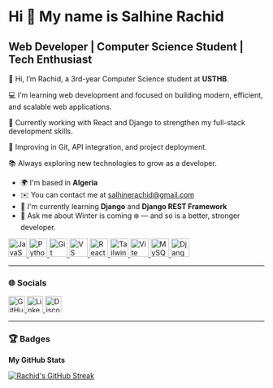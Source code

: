 Hi 👋 My name is **Salhine Rachid**
===================================

**Web Developer | Computer Science Student | Tech Enthusiast**
--------------------------------------------------------------

👋 Hi, I’m Rachid, a 3rd-year Computer Science student at **USTHB**.

💻 I’m learning web development and focused on building modern, efficient, and scalable web applications.

🧩 Currently working with React and Django to strengthen my full-stack development skills.

🚀 Improving in Git, API integration, and project deployment.

📚 Always exploring new technologies to grow as a developer.

* 🌍 I'm based in **Algeria**  
* ✉️ You can contact me at [salhinerachid@gmail.com](mailto:salhinerachid@gmail.com)  
* 🧠 I'm currently learning **Django** and **Django REST Framework**  
* 💬 Ask me about Winter is coming ❄️ — and so is a better, stronger developer.

<p align="left">
  <a href="https://developer.mozilla.org/en-US/docs/Web/JavaScript" target="_blank" rel="noreferrer">
    <img src="https://cdn.jsdelivr.net/gh/danielcranney/readme-generator@main/public/icons/skills/javascript-colored.svg" alt="JavaScript" title="JavaScript" width="36" height="36" />
  </a>
  <a href="https://www.python.org/" target="_blank" rel="noreferrer">
    <img src="https://cdn.jsdelivr.net/gh/danielcranney/readme-generator@main/public/icons/skills/python-colored.svg" alt="Python" title="Python" width="36" height="36" />
  </a>
  <a href="https://git-scm.com/" target="_blank" rel="noreferrer">
    <img src="https://cdn.jsdelivr.net/gh/danielcranney/readme-generator@main/public/icons/skills/git-colored.svg" alt="Git" title="Git" width="36" height="36" />
  </a>
  <a href="https://code.visualstudio.com/" target="_blank" rel="noreferrer">
    <img src="https://cdn.jsdelivr.net/gh/danielcranney/readme-generator@main/public/icons/skills/visualstudiocode-colored.svg" alt="VS Code" title="VS Code" width="36" height="36" />
  </a>
  <a href="https://reactjs.org/" target="_blank" rel="noreferrer">
    <img src="https://cdn.jsdelivr.net/gh/danielcranney/readme-generator@main/public/icons/skills/react-colored.svg" alt="React" title="React" width="36" height="36" />
  </a>
  <a href="https://tailwindcss.com/" target="_blank" rel="noreferrer">
    <img src="https://cdn.jsdelivr.net/gh/danielcranney/readme-generator@main/public/icons/skills/tailwindcss-colored.svg" alt="TailwindCSS" title="TailwindCSS" width="36" height="36" />
  </a>
  <a href="https://vitejs.dev/" target="_blank" rel="noreferrer">
    <img src="https://cdn.jsdelivr.net/gh/danielcranney/readme-generator@main/public/icons/skills/vite-colored.svg" alt="Vite" title="Vite" width="36" height="36" />
  </a>
  <a href="https://www.mysql.com/" target="_blank" rel="noreferrer">
    <img src="https://cdn.jsdelivr.net/gh/danielcranney/readme-generator@main/public/icons/skills/mysql-colored.svg" alt="MySQL" title="MySQL" width="36" height="36" />
  </a>
  <a href="https://www.djangoproject.com/" target="_blank" rel="noreferrer">
    <img src="https://cdn.jsdelivr.net/gh/danielcranney/readme-generator@main/public/icons/skills/django-colored-dark.svg" alt="Django" title="Django" width="36" height="36" />
  </a>
</p>

---

### 🌐 Socials

<p align="left">
  <a href="https://github.com/SalhineRachid" target="_blank" rel="noreferrer">
    <picture>
      <source media="(prefers-color-scheme: dark)" srcset="https://cdn.jsdelivr.net/gh/danielcranney/readme-generator@main/public/icons/socials/github-dark.svg" />
      <source media="(prefers-color-scheme: light)" srcset="https://cdn.jsdelivr.net/gh/danielcranney/readme-generator@main/public/icons/socials/github.svg" />
      <img src="https://cdn.jsdelivr.net/gh/danielcranney/readme-generator@main/public/icons/socials/github.svg" width="32" height="32" alt="GitHub" title="GitHub" />
    </picture>
  </a>
  <a href="https://www.linkedin.com/in/SalhineRachid" target="_blank" rel="noreferrer">
    <picture>
      <source media="(prefers-color-scheme: dark)" srcset="https://cdn.jsdelivr.net/gh/danielcranney/readme-generator@main/public/icons/socials/linkedin-dark.svg" />
      <source media="(prefers-color-scheme: light)" srcset="https://cdn.jsdelivr.net/gh/danielcranney/readme-generator@main/public/icons/socials/linkedin.svg" />
      <img src="https://cdn.jsdelivr.net/gh/danielcranney/readme-generator@main/public/icons/socials/linkedin.svg" width="32" height="32" alt="LinkedIn" title="LinkedIn" />
    </picture>
  </a>
  <a href="https://discord.com/users/rachid_sl" target="_blank" rel="noreferrer">
    <picture>
      <source media="(prefers-color-scheme: dark)" srcset="https://cdn.jsdelivr.net/gh/danielcranney/readme-generator@main/public/icons/socials/discord-dark.svg" />
      <source media="(prefers-color-scheme: light)" srcset="https://cdn.jsdelivr.net/gh/danielcranney/readme-generator@main/public/icons/socials/discord.svg" />
      <img src="https://cdn.jsdelivr.net/gh/danielcranney/readme-generator@main/public/icons/socials/discord.svg" width="32" height="32" alt="Discord" title="Discord" />
    </picture>
  </a>
</p>

---

### 🏆 Badges

**My GitHub Stats**

<a href="https://github.com/SalhineRachid">
  <img src="https://streak-stats.demolab.com/?user=SalhineRachid&theme=highcontrast&hide_border=true&background=1c1917&ring=ffffff&fire=ffffff&currStreakNum=ffffff&currStreakLabel=ffffff&sideNums=ffffff&sideLabels=ffffff&dates=ffffff" alt="Rachid's GitHub Streak" />
</a>

